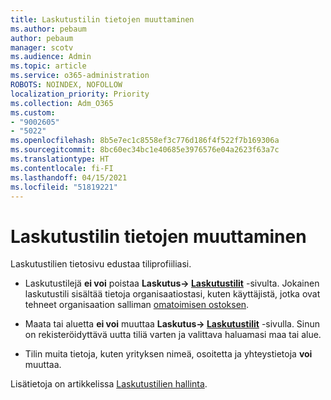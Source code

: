 ```yaml
---
title: Laskutustilin tietojen muuttaminen
ms.author: pebaum
author: pebaum
manager: scotv
ms.audience: Admin
ms.topic: article
ms.service: o365-administration
ROBOTS: NOINDEX, NOFOLLOW
localization_priority: Priority
ms.collection: Adm_O365
ms.custom:
- "9002605"
- "5022"
ms.openlocfilehash: 8b5e7ec1c8558ef3c776d186f4f522f7b169306a
ms.sourcegitcommit: 8bc60ec34bc1e40685e3976576e04a2623f63a7c
ms.translationtype: HT
ms.contentlocale: fi-FI
ms.lasthandoff: 04/15/2021
ms.locfileid: "51819221"
---
```

# <a name="change-billing-account-information"></a>Laskutustilin tietojen muuttaminen

Laskutustilien tietosivu edustaa tiliprofiiliasi.

- Laskutustilejä **ei voi** poistaa **Laskutus-> [Laskutustilit](https://go.microsoft.com/fwlink/p/?linkid=2084771)** -sivulta. Jokainen laskutustili sisältää tietoja organisaatiostasi, kuten käyttäjistä, jotka ovat tehneet organisaation salliman [omatoimisen ostoksen](https://docs.microsoft.com/microsoft-365/commerce/subscriptions/manage-self-service-purchases-admins). 

- Maata tai aluetta **ei voi** muuttaa **Laskutus-> [Laskutustilit](https://go.microsoft.com/fwlink/p/?linkid=2084771)** -sivulla. Sinun on rekisteröidyttävä uutta tiliä varten ja valittava haluamasi maa tai alue. 

- Tilin muita tietoja, kuten yrityksen nimeä, osoitetta ja yhteystietoja **voi** muuttaa. 

Lisätietoja on artikkelissa [Laskutustilien hallinta](https://docs.microsoft.com/microsoft-365/commerce/manage-billing-accounts). 
